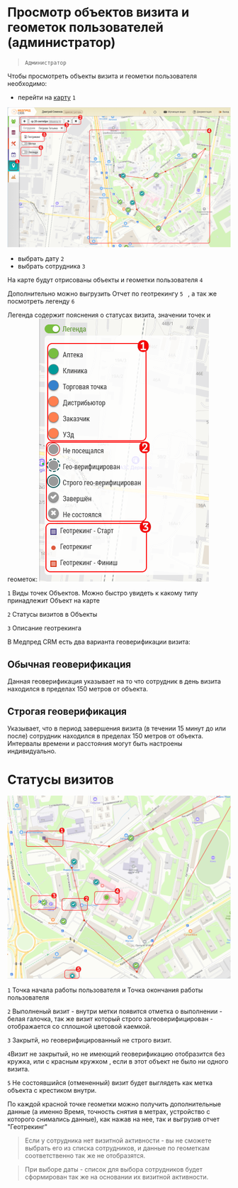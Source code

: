 # Просмотр объектов визита и геометок пользователей (администратор)

> `Администратор`

Чтобы просмотреть объекты визита и геометки пользователя необходимо:

- перейти на [карту](map.html)  `1`

![](../images/map-users.png)

- выбрать дату `2`
- выбрать сотрудника `3`

На карте будут отрисованы объекты и геометки пользователя `4 `

Дополнительно можно выгрузить Отчет по геотрекингу `5 ` , а так же посмотреть легенду `6 `

Легенда содержит пояснения о статусах визита, значении точек и геометок:
![](../images/legenda.png)

`1` Виды точек Объектов. Можно быстро увидеть к какому типу принадлежит Объект на карте

`2`  Статусы визитов в Объекты

`3` Описание геотрекинга

В Медпред CRM есть два варианта геоверификации визита:

## Обычная геоверификация ##

 Данная геоверификация указывает на то что сотрудник в день визита находился в пределах 150 метров от объекта.

## Строгая геоверификация
Указывает, что в период завершения визита (в течении 15 минут до или после) сотрудник находился в пределах 150 метров от объекта.
Интервалы времени и расстояния могут быть настроены индивидуально.

# Статусы визитов

![](../images/map-users1.png)

`1` Точка начала работы пользователя и Точка окончания работы пользователя

`2` Выполненый визит - внутри метки появится отметка о выполнении - белая галочка, так же визит который строго загеоверифицирован - отображается со сплошной цветовой каемкой.

`3` Закрытй, но геоверифицированный не строго визит.

`4`Визит не закрытый, но не имеющий геоверификацию отобразится без кружка, или с красным кружком , если в этот объект не было ни одного визита.

`5` Не состоявшийся (отмененный) визит будет выглядеть как метка объекта с крестиком внутри.

По каждой красной точке геометки можно получить дополнительные данные (а именно Время, точность снятия в метрах, устройство с которого снимались данные), как нажав на нее, так и выгрузив отчет "Геотрекинг"

 > Если у сотрудника нет визитной активности  - вы не сможете выбрать его из списка сотрудников, и данные по геометкам соответственно так же не отобразятся.

 > При выборе даты - список для выбора сотрудников будет сформирован так же на основании их визитной активности.
 